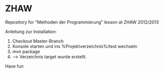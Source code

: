ZHAW
====
Repository for "Methoden der Programmierung" lesson at ZHAW 2012/2013

Anleitung zur Installation:
1. Checkout Master-Branch
2. Konsole starten und ins %Projektverzeichnis%/test wechseln
3. mvn package
4. --> Verzeichnis target wurde erstellt.

Have fun